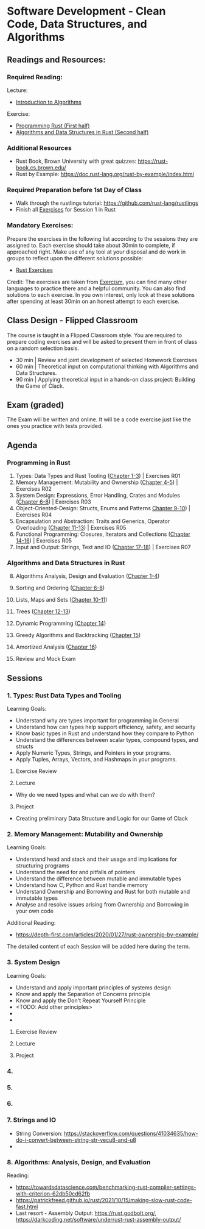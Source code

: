 # Software Development - Clean Code, Data Structures, and Algorithms

## Readings and Resources:


### Required Reading:

Lecture:
- [Introduction to Algorithms](https://ebookcentral.proquest.com/lib/th-deggendorf/detail.action?docID=6925615)

Exercise:
- [Programming Rust (First half)](https://ebookcentral.proquest.com/lib/th-deggendorf/detail.action?docID=6643397)
- [Algorithms and Data Structures in Rust (Second half)](https://www.packtpub.com/product/hands-on-data-structures-and-algorithms-with-rust/9781788995528)
### Additional Resources

- Rust Book, Brown University with great quizzes: https://rust-book.cs.brown.edu/
- Rust by Example: https://doc.rust-lang.org/rust-by-example/index.html

### Required Preparation before 1st Day of Class

- Walk through the rustlings tutorial: https://github.com/rust-lang/rustlings
- Finish all [Exercises](././rust_assignments.md) for Session 1 in Rust


### Mandatory Exercises:

Prepare the exercises in the following list according to the sessions they are assigned to. Each exercise should take about 30min to complete, if approached right. Make use of any tool at your disposal and do work in groups to reflect upon the different solutions possible:

- [Rust Exercises](././rust_assignments.md)

Credit: The exercises are taken from [Exercism](http://www.exercism.org), you can find many other languages to practice there and a helpful community. You can also find solutions to each exercise. In you own interest, only look at these solutions after spending at least 30min on an honest attempt to each exercise.


## Class Design - Flipped Classroom

The course is taught in a Flipped Classroom style. You are required to prepare coding exercises and will be asked to present them in front of class on a random selection basis.

- 30 min | Review and joint development of selected Homework Exercises
- 60 min | Theoretical input on computational thinking with Algorithms and Data Structures.
- 90 min | Applying theoretical input in a hands-on class project: Building the Game of Clack.


## Exam (graded)

The Exam will be written and online. It will be a code exercise just like the ones you practice with tests provided.


## Agenda

### Programming in Rust

1. Types: Data Types and Rust Tooling ([Chapter 1-3](https://ebookcentral.proquest.com/lib/th-deggendorf/reader.action?docID=6643397&ppg=23)) | Exercises R01
2. Memory Management: Mutability and Ownership ([Chapter 4-5](https://ebookcentral.proquest.com/lib/th-deggendorf/reader.action?docID=6643397&ppg=101)) | Exercises R02
3. System Design: Expressions, Error Handling, Crates and Modules ([Chapter 6-8](https://ebookcentral.proquest.com/lib/th-deggendorf/reader.action?docID=6643397&ppg=179)) | Exercises R03
4. Object-Oriented-Design: Structs, Enums and Patterns [Chapter 9-10](https://ebookcentral.proquest.com/lib/th-deggendorf/reader.action?docID=6643397&ppg=231)) | Exercises R04
5. Encapsulation and Abstraction: Traits and Generics, Operator Overloading ([Chapter 11-13](https://ebookcentral.proquest.com/lib/th-deggendorf/reader.action?docID=6643397&ppg=277)) | Exercises R05
6. Functional Programming: Closures, Iterators and Collections ([Chapter 14-16](https://ebookcentral.proquest.com/lib/th-deggendorf/reader.action?docID=6643397&ppg=349)) | Exercises R05
7. Input and Output: Strings, Text and IO ([Chapter 17-18](https://ebookcentral.proquest.com/lib/th-deggendorf/reader.action?docID=6643397&ppg=451)) | Exercises R07

### Algorithms and Data Structures in Rust

8. Algorithms Analysis, Design and Evaluation ([Chapter 1-4](https://ebookcentral.proquest.com/lib/th-deggendorf/reader.action?docID=6925615&ppg=21))

9. Sorting and Ordering ([Chapter 6-8](https://ebookcentral.proquest.com/lib/th-deggendorf/reader.action?docID=6925615&ppg=139))
10. Lists, Maps and Sets ([Chapter 10-11](https://ebookcentral.proquest.com/lib/th-deggendorf/reader.action?docID=6925615&ppg=214))

11. Trees ([Chapter 12-13](https://ebookcentral.proquest.com/lib/th-deggendorf/reader.action?docID=6925615&ppg=261))

12. Dynamic Programming ([Chapter 14](https://ebookcentral.proquest.com/lib/th-deggendorf/reader.action?docID=6925615&ppg=299))

13. Greedy Algorithms and Backtracking ([Chapter 15](https://ebookcentral.proquest.com/lib/th-deggendorf/reader.action?docID=6925615&ppg=344))

14. Amortized Analysis ([Chapter 16](https://ebookcentral.proquest.com/lib/th-deggendorf/reader.action?docID=6925615&ppg=369))

15. Review and Mock Exam



## Sessions

### 1. Types: Rust Data Types and Tooling

Learning Goals:
- Understand why are types important for programming in General
- Understand how can types help support efficiency, safety, and security
- Know basic types in Rust and understand how they compare to Python
- Understand the differences between scalar types, compound types, and structs
- Apply Numeric Types, Strings, and Pointers in your programs.
- Apply Tuples, Arrays, Vectors, and Hashmaps in your programs.

1. Exercise Review


2. Lecture

- Why do we need types and what can we do with them?

3. Project

- Creating preliminary Data Structure and Logic for our Game of Clack


### 2. Memory Management: Mutability and Ownership

Learning Goals:
- Understand head and stack and their usage and implications for structuring programs
- Understand the need for and pitfalls of pointers
- Understand the difference between mutable and immutable types
- Understand how C, Python and Rust handle memory
- Understand Ownership and Borrowing and Rust for both mutable and immutable types
- Analyse and resolve issues arising from Ownership and Borrowing in your own code


Additional Reading:
- https://depth-first.com/articles/2020/01/27/rust-ownership-by-example/

The detailed content of each Session will be added here during the term.

### 3. System Design

Learning Goals:
- Understand and apply important principles of systems design
- Know and apply the Separation of Concerns principle
- Know and apply the Don't Repeat Yourself Principle
- <TODO: Add other principles>
-
-

1. Exercise Review

2. Lecture

3. Project

### 4.

### 5.

### 6.

### 7. Strings and IO

- String Conversion: https://stackoverflow.com/questions/41034635/how-do-i-convert-between-string-str-vecu8-and-u8
-

### 8. Algorithms: Analysis, Design, and Evaluation


Reading:

- https://towardsdatascience.com/benchmarking-rust-compiler-settings-with-criterion-62db50cd62fb
- https://patrickfreed.github.io/rust/2021/10/15/making-slow-rust-code-fast.html
- Last resort - Assembly Output: https://rust.godbolt.org/, https://darkcoding.net/software/underrust-rust-assembly-output/
